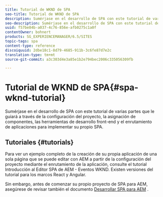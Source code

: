 ```yaml
---
title: Tutorial de WKND de SPA
seo-title: Tutorial de WKND de SPA
description: Sumérjase en el desarrollo de SPA con este tutorial de varias partes que le guiará a través de la configuración del proyecto, la asignación de componentes, las herramientas de desarrollo front-end y el enrutamiento de aplicaciones para implementar su propio SPA.
seo-description: Sumérjase en el desarrollo de SPA con este tutorial de varias partes que le guiará a través de la configuración del proyecto, la asignación de componentes, las herramientas de desarrollo front-end y el enrutamiento de aplicaciones para implementar su propio SPA.
uuid: f57be84b-a037-4c76-856e-afb0275c1a0f
contentOwner: bohnert
products: SG_EXPERIENCEMANAGER/6.5/SITES
topic-tags: spa
content-type: reference
discoiquuid: 2dbe18c1-8d79-4685-911b-3c6fe87d7e2c
translation-type: tm+mt
source-git-commit: a3c303d4e3a85e1b2e794bec2006c335056309fb

---
```



# Tutorial de WKND de SPA{#spa-wknd-tutorial}

Sumérjase en el desarrollo de SPA con este tutorial de varias partes que le guiará a través de la configuración del proyecto, la asignación de componentes, las herramientas de desarrollo front-end y el enrutamiento de aplicaciones para implementar su propio SPA.

## Tutoriales {#tutorials}

Para ver un ejemplo completo de la creación de su propia aplicación de una sola página que se puede editar con AEM a partir de la configuración del proyecto mediante el enrutamiento de la aplicación, consulte el tutorial [](https://helpx.adobe.com/experience-manager/kt/sites/using/getting-started-spa-wknd-tutorial-develop.html)Introducción al Editor SPA de AEM - Eventos WKND. Existen versiones del tutorial para los marcos React y Angular.

Sin embargo, antes de comenzar su propio proyecto de SPA para AEM, asegúrese de revisar también el documento [Desarrollar SPA para AEM](/help/sites-developing/spa-architecture.md) .


